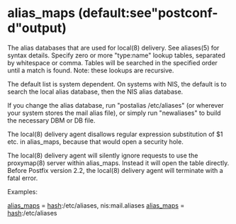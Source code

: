# alias_maps (default:see"postconf-d"output) 


The alias databases that are used for local(8) delivery. See
aliases(5) for syntax details.
Specify zero or more "type:name" lookup tables, separated by
whitespace or comma. Tables will be searched in the specified order
until a match is found.
Note: these lookups are recursive.



The default list is system dependent.  On systems with NIS, the
default is to search the local alias database, then the NIS alias
database.



If you change the alias database, run "postalias /etc/aliases"
(or wherever your system stores the mail alias file), or simply
run "newaliases" to build the necessary DBM or DB file.



The local(8) delivery agent disallows regular expression substitution
of $1 etc. in alias_maps, because that would open a security hole.



The local(8) delivery agent will silently ignore requests to use
the proxymap(8) server within alias_maps. Instead it will open the
table directly. Before Postfix version 2.2, the local(8) delivery
agent will terminate with a fatal error.



Examples:



<a href="postconf.5.html#alias_maps">alias_maps</a> = <a href="DATABASE_README.html#types">hash</a>:/etc/aliases, nis:mail.aliases
<a href="postconf.5.html#alias_maps">alias_maps</a> = <a href="DATABASE_README.html#types">hash</a>:/etc/aliases



